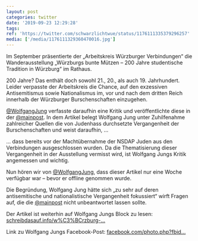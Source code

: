 ```yaml
---
layout: post
categories: twitter
date: '2019-09-23 12:29:28'
tags: 
ref: 'https://twitter.com/schwarzlichtwue/status/1176111335379296257'
media: ['/media/1176111329360470016.jpg']
---
```

Im September präsentierte der „Arbeitskreis Würzburger Verbindungen“ die Wanderausstellung „Würzburgs bunte Mützen – 200 Jahre studentische Tradition in Würzburg“ im Rathaus.



 

200 Jahre? Das enthält doch sowohl 21., 20., als auch 19. Jahrhundert. Leider verpasste der Arbeitskreis die Chance, auf den exzessiven Antisemitismus sowie Nationalismus im, vor und nach dem dritten Reich innerhalb der Würzburger Burschenschaften einzugehen.

[@WolfgangJung](https://twitter.com/WolfgangJung) verfasste daraufhin eine Kritik und veröffentlichte diese in der [@mainpost](https://twitter.com/mainpost). In dem Artikel belegt Wolfgang Jung unter Zuhilfenahme zahlreicher Quellen die von Judenhass durchsetzte Vergangenheit der Burschenschaften und weist daraufhin, …

… dass bereits vor der Machtübernahme der NSDAP Juden aus den Verbindungen ausgeschlossen wurden. Da die Thematisierung dieser Vergangenheit in der Ausstellung vermisst wird, ist Wolfgang Jungs Kritik angemessen und wichtig.

Nun hören wir von [@WolfgangJung](https://twitter.com/WolfgangJung), dass dieser Artikel nur eine Woche verfügbar war – bevor er offline genommen wurde.

Die Begründung, Wolfgang Jung hätte sich „zu sehr auf deren antisemitische und nationalistische Vergangenheit fokussiert“ wirft Fragen auf, die die [@mainpost](https://twitter.com/mainpost) nicht unbeantwortet lassen sollte.

Der Artikel ist weiterhin auf Wolfgang Jungs Block zu lesen: [schreibdasauf.info/w%C3%BCrzburg-…](https://www.schreibdasauf.info/w%C3%BCrzburg-geschichten/k%C3%A4mpfe-um-leben-tod-und-seelenheil/w%C3%BCrzburgs-akademischer-antisemitismus/)

Link zu Wolfgang Jungs Facebook-Post: [facebook.com/photo.php?fbid…](https://www.facebook.com/photo.php?fbid=2719791888033218)